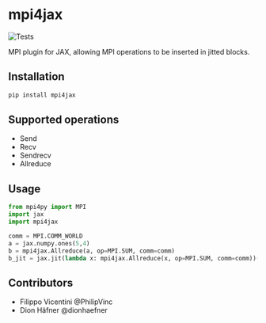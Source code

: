 # mpi4jax
![Tests](https://github.com/PhilipVinc/mpi4jax/workflows/Tests/badge.svg)

MPI plugin for JAX, allowing MPI operations to be inserted in jitted blocks.

## Installation

```python
pip install mpi4jax
```

## Supported operations

- Send
- Recv
- Sendrecv
- Allreduce

## Usage

```python
from mpi4py import MPI
import jax
import mpi4jax

comm = MPI.COMM_WORLD
a = jax.numpy.ones(5,4)
b = mpi4jax.Allreduce(a, op=MPI.SUM, comm=comm)
b_jit = jax.jit(lambda x: mpi4jax.Allreduce(x, op=MPI.SUM, comm=comm))(a)
```

## Contributors
- Filippo Vicentini @PhilipVinc
- Dion Häfner @dionhaefner
